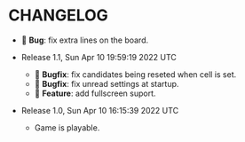 # CHANGELOG

- 🎯 **Bug**: fix extra lines on the board.

- Release 1.1, Sun Apr 10 19:59:19 2022 UTC
  - 🎯 **Bugfix**: fix candidates being reseted when cell is set.
  - 🎯 **Bugfix**: fix unread settings at startup.
  - 🏯 **Feature**: add fullscreen suport.

- Release 1.0, Sun Apr 10 16:15:39 2022 UTC
  - Game is playable.
